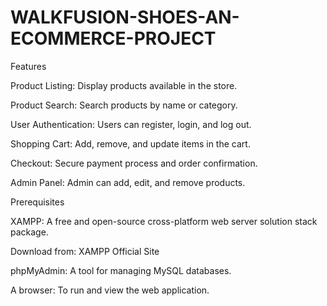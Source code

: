 # WALKFUSION-SHOES-AN-ECOMMERCE-PROJECT
Features

Product Listing: Display products available in the store.

Product Search: Search products by name or category.

User Authentication: Users can register, login, and log out.

Shopping Cart: Add, remove, and update items in the cart.

Checkout: Secure payment process and order confirmation.

Admin Panel: Admin can add, edit, and remove products.

Prerequisites

XAMPP: A free and open-source cross-platform web server solution stack package.

Download from: XAMPP Official Site

phpMyAdmin: A tool for managing MySQL databases.

A browser: To run and view the web application.
